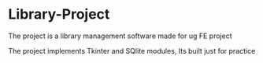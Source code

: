 # Library-Project
The project is a library management software made for ug FE project

The project implements Tkinter and SQlite modules, Its built just for practice
